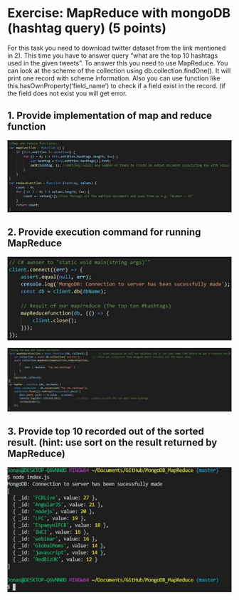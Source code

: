 # Exercise: MapReduce with mongoDB (hashtag query) (5 points) 

For this task you need to download twitter dataset from the link mentioned in 2). This time you have to answer query “what are the top 10 hashtags used in the given tweets”. To answer this you need to use MapReduce. You can look at the scheme of the collection using db.collection.findOne(). It will print one record with scheme information. Also you can use function like this.hasOwnProperty(‘field_name’) to check if a field exist in the record. (if the field does not exist you will get error. 

## **1. Provide implementation of map and reduce function**

![map and reduce function ](https://github.com/JonasManley/MongoDB_MapReduce/blob/master/map%20reduce%20func.JPG)


## **2. Provide execution command for running MapReduce**


![Connection to DB](https://github.com/JonasManley/MongoDB_MapReduce/blob/master/connections%20to%20db.JPG)
 
![execution command](https://github.com/JonasManley/MongoDB_MapReduce/blob/master/mapreduce%20funciton%20usasge.JPG)
 

## **3. Provide top 10 recorded out of the sorted result. (hint: use sort on the result returned by MapReduce)**

![top 10 recorded](https://github.com/JonasManley/MongoDB_MapReduce/blob/master/result%20top%2010%20hashtags.JPG)
